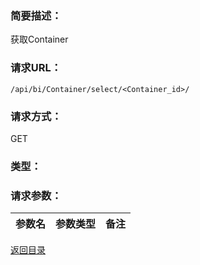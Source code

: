 ### **简要描述：**

获取Container

### **请求URL：**

`/api/bi/Container/select/<Container_id>/`

### **请求方式：**

GET

### **类型：**

### **请求参数：**

|参数名|参数类型|备注|
|:--|:--|:--|

[返回目录](../base.md)